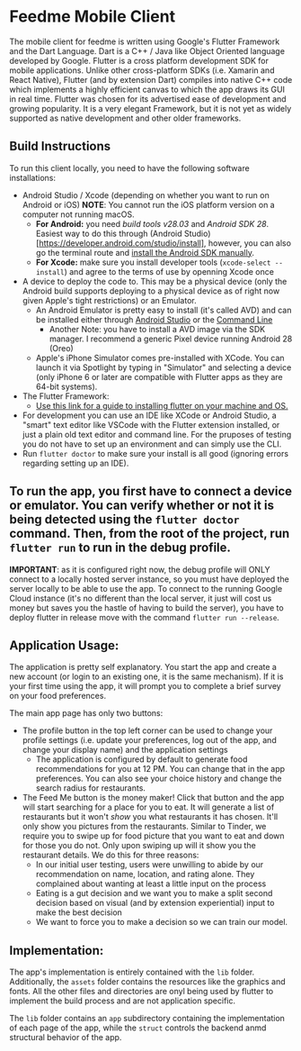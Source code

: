 # Feedme Mobile Client

The mobile client for feedme is written using Google's Flutter Framework and the Dart Language. Dart is a C++ / Java like Object Oriented language developed by Google. Flutter is a cross platform development SDK for mobile applications. Unlike other cross-platform SDKs (i.e. Xamarin and React Native), Flutter (and by extension Dart) compiles into native C++ code which implements a highly efficient canvas to which the app draws its GUI in real time. Flutter was chosen for its advertised ease of development and growing popularity. It is a very elegant Framework, but it is not yet as widely supported as native development and other older frameworks. 

## Build Instructions

To run this client locally, you need to have the following software installations:

* Android Studio / Xcode (depending on whether you want to run on Android or iOS) **NOTE**: You cannot run the iOS platform version on a computer not running macOS.
    - **For Android:** you need _build tools v28.03_ and _Android SDK 28_. Easiest way to do this through (Android Studio)[https://developer.android.com/studio/install], however, you can also go the terminal route and [install the Android SDK manually](https://developer.android.com/studio/index.html#command-tools).
    - **For Xcode:** make sure you install developer tools (`xcode-select --install`) and agree to the terms of use by openning Xcode once
* A device to deploy the code to. This may be a physical device (only the Android build supports deploying to a physical device as of right now given Apple's tight restrictions) or an Emulator.
    - An Android Emulator is pretty easy to install (it's called AVD) and can be installed either through [Android Studio](https://developer.android.com/studio/run/managing-avds) or the [Command Line](https://stackoverflow.com/questions/4974568/how-do-i-launch-the-android-emulator-from-the-command-line)
        * Another Note: you have to install a AVD image via the SDK manager. I recommend a generic Pixel device running Android 28 (Oreo)
    - Apple's iPhone Simulator comes pre-installed with XCode. You can launch it via Spotlight by typing in "Simulator" and selecting a device (only iPhone 6 or later are compatible with Flutter apps as they are 64-bit systems).
* The Flutter Framework:
    - [Use this link for a guide to installing flutter on your machine and OS.](https://flutter.dev/docs/get-started/install)
* For development you can use an IDE like XCode or Android Studio, a "smart" text editor like VSCode with the Flutter extension installed, or just a plain old text editor and command line. For the pruposes of testing you do not have to set up an environment and can simply use the CLI.
* Run `flutter doctor` to make sure your install is all good (ignoring errors regarding setting up an IDE).

To run the app, you first have to connect a device or emulator. You can verify whether or not it is being detected using the `flutter doctor` command. Then, from the root of the project, run `flutter run` to run in the debug profile. 
--
**IMPORTANT**: as it is configured right now, the debug profile will ONLY connect to a locally hosted server instance, so you must have deployed the server locally to be able to use the app. To connect to the running Google Cloud instance (it's no different than the local server, it just will cost us money but saves you the hastle of having to build the server), you have to deploy flutter in release move with the command `flutter run --release`.

## Application Usage:
The application is pretty self explanatory. You start the app and create a new account (or login to an existing one, it is the same mechanism). If it is your first time using the app, it will prompt you to complete a brief survey on your food preferences. 

The main app page has only two buttons:

* The profile button in the top left corner can be used to change your profile settings (i.e. update your preferences, log out of the app, and change your display name) and the application settings
    - The application is configured by default to generate food recommendations for you at 12 PM. You can change that in the app preferences. You can also see your choice history and change the search radius for restaurants.
* The Feed Me button is the money maker! Click that button and the app will start searching for a place for you to eat. It will generate a list of restaurants but it won't _show_ you what restaurants it has chosen. It'll only show you pictures from the restaurants. Similar to Tinder, we require you to swipe up for food picture that you want to eat and down for those you do not. Only upon swiping up will it show you the restaurant details. We do this for three reasons:
    - In our initial user testing, users were unwilling to abide by our recommendation on name, location, and rating alone. They complained about wanting at least a little input on the process
    - Eating is a gut decision and we want you to make a split second decision based on visual (and by extension experiential) input to make the best decision
    - We want to force you to make a decision so we can train our model.

## Implementation:
The app's implementation is entirely contained with the `lib` folder. Additionally, the `assets` folder contains the resources like the graphics and fonts. All the other files and directories are onyl being used by flutter to implement the build process and are not application specific.

The `lib` folder contains an `app` subdirectory containing the implementation of each page of the app, while the `struct` controls the backend anmd structural behavior of the app.